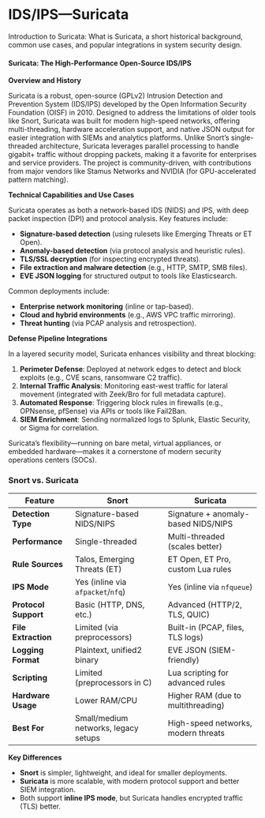 # IDS/IPS—Suricata

Introduction to Suricata: What is Suricata, a short historical background, common use cases, and popular integrations in system security design.

#### **Suricata: The High-Performance Open-Source IDS/IPS**

**Overview and History**

Suricata is a robust, open-source (GPLv2) Intrusion Detection and Prevention System (IDS/IPS) developed by the Open Information Security Foundation (OISF) in 2010. Designed to address the limitations of older tools like Snort, Suricata was built for modern high-speed networks, offering multi-threading, hardware acceleration support, and native JSON output for easier integration with SIEMs and analytics platforms. Unlike Snort’s single-threaded architecture, Suricata leverages parallel processing to handle gigabit+ traffic without dropping packets, making it a favorite for enterprises and service providers. The project is community-driven, with contributions from major vendors like Stamus Networks and NVIDIA (for GPU-accelerated pattern matching).

**Technical Capabilities and Use Cases**

Suricata operates as both a network-based IDS (NIDS) and IPS, with deep packet inspection (DPI) and protocol analysis. Key features include:

* **Signature-based detection** (using rulesets like Emerging Threats or ET Open).
* **Anomaly-based detection** (via protocol analysis and heuristic rules).
* **TLS/SSL decryption** (for inspecting encrypted threats).
* **File extraction and malware detection** (e.g., HTTP, SMTP, SMB files).
* **EVE JSON logging** for structured output to tools like Elasticsearch.

Common deployments include:

* **Enterprise network monitoring** (inline or tap-based).
* **Cloud and hybrid environments** (e.g., AWS VPC traffic mirroring).
* **Threat hunting** (via PCAP analysis and retrospection).

**Defense Pipeline Integrations**

In a layered security model, Suricata enhances visibility and threat blocking:

1. **Perimeter Defense**: Deployed at network edges to detect and block exploits (e.g., CVE scans, ransomware C2 traffic).
2. **Internal Traffic Analysis**: Monitoring east-west traffic for lateral movement (integrated with Zeek/Bro for full metadata capture).
3. **Automated Response**: Triggering block rules in firewalls (e.g., OPNsense, pfSense) via APIs or tools like Fail2Ban.
4. **SIEM Enrichment**: Sending normalized logs to Splunk, Elastic Security, or Sigma for correlation.

Suricata’s flexibility—running on bare metal, virtual appliances, or embedded hardware—makes it a cornerstone of modern security operations centers (SOCs).

### Snort vs. Suricata

| **Feature**          | **Snort**                            | **Suricata**                        |
| -------------------- | ------------------------------------ | ----------------------------------- |
| **Detection Type**   | Signature-based NIDS/NIPS            | Signature + anomaly-based NIDS/NIPS |
| **Performance**      | Single-threaded                      | Multi-threaded (scales better)      |
| **Rule Sources**     | Talos, Emerging Threats (ET)         | ET Open, ET Pro, custom Lua rules   |
| **IPS Mode**         | Yes (inline via `afpacket`/`nfq`)    | Yes (inline via `nfqueue`)          |
| **Protocol Support** | Basic (HTTP, DNS, etc.)              | Advanced (HTTP/2, TLS, QUIC)        |
| **File Extraction**  | Limited (via preprocessors)          | Built-in (PCAP, files, TLS logs)    |
| **Logging Format**   | Plaintext, unified2 binary           | EVE JSON (SIEM-friendly)            |
| **Scripting**        | Limited (preprocessors in C)         | Lua scripting for advanced rules    |
| **Hardware Usage**   | Lower RAM/CPU                        | Higher RAM (due to multithreading)  |
| **Best For**         | Small/medium networks, legacy setups | High-speed networks, modern threats |

**Key Differences**

* **Snort** is simpler, lightweight, and ideal for smaller deployments.
* **Suricata** is more scalable, with modern protocol support and better SIEM integration.
* Both support **inline IPS mode**, but Suricata handles encrypted traffic (TLS) better.
